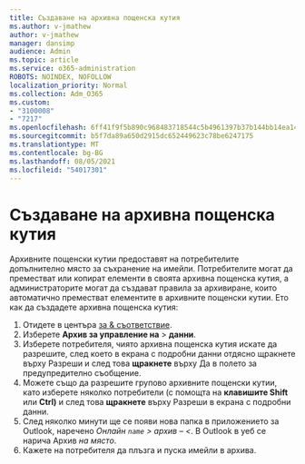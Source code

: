 ```yaml
---
title: Създаване на архивна пощенска кутия
ms.author: v-jmathew
author: v-jmathew
manager: dansimp
audience: Admin
ms.topic: article
ms.service: o365-administration
ROBOTS: NOINDEX, NOFOLLOW
localization_priority: Normal
ms.collection: Adm_O365
ms.custom:
- "3100008"
- "7217"
ms.openlocfilehash: 6ff41f9f5b890c968483718544c5b4961397b37b144bb14ea1451d7aac24ebb7
ms.sourcegitcommit: b5f7da89a650d2915dc652449623c78be6247175
ms.translationtype: MT
ms.contentlocale: bg-BG
ms.lasthandoff: 08/05/2021
ms.locfileid: "54017301"
---
```

# <a name="create-an-archive-mailbox"></a>Създаване на архивна пощенска кутия

Архивните пощенски кутии предоставят на потребителите допълнително място за съхранение на имейли. Потребителите могат да преместват или копират елементи в своята архивна пощенска кутия, а администраторите могат да създават правила за архивиране, които автоматично преместват елементите в архивните пощенски кутии. Ето как да създадете архивна пощенска кутия:

1. Отидете в центъра [за & съответствие]( https://go.microsoft.com/fwlink/p/?linkid=2077143).
2. Изберете **Архив за управление на**  >  **данни**.
3. Изберете потребителя, чиято архивна пощенска кутия искате да разрешите,  след което в екрана с подробни данни отдясно щракнете върху Разреши и след това **щракнете** върху Да в полето за предупредително съобщение.
4. Можете също да разрешите групово архивните пощенски кутии, като изберете няколко потребители (с помощта на **клавишите Shift** или **Ctrl)** и след това **щракнете** върху Разреши в екрана с подробни данни.
5. След няколко минути ще се появи нова папка в приложението за Outlook, наречено *Онлайн `name` > архив – <*. В Outlook в уеб се нарича Архив *на място*.
6. Кажете на потребителя да плъзга и пуска имейли в архива.
